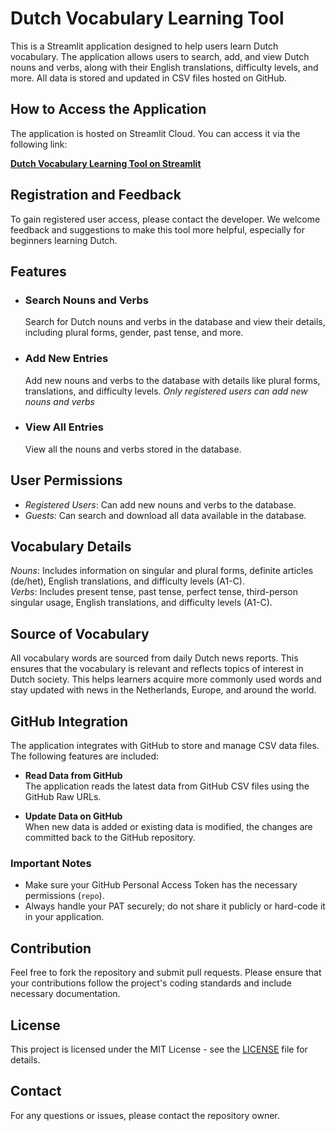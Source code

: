 # Dutch Vocabulary Learning Tool

This is a Streamlit application designed to help users learn Dutch vocabulary. The application allows users to search, add, and view Dutch nouns and verbs, along with their English translations, difficulty levels, and more. All data is stored and updated in CSV files hosted on GitHub.

## How to Access the Application

The application is hosted on Streamlit Cloud. You can access it via the following link:

[**Dutch Vocabulary Learning Tool on Streamlit**](https://dutchvocstudy.streamlit.app/)


## Registration and Feedback
To gain registered user access, please contact the developer. We welcome feedback and suggestions to make this tool more helpful, especially for beginners learning Dutch.  


## Features

- ### Search Nouns and Verbs
  Search for Dutch nouns and verbs in the database and view their details, including plural forms, gender, past tense, and more.

- ### Add New Entries
  Add new nouns and verbs to the database with details like plural forms, translations, and difficulty levels.
  *Only registered users can add new nouns and verbs*

- ### View All Entries
  View all the nouns and verbs stored in the database.

## User Permissions
- *Registered Users*: Can add new nouns and verbs to the database.   
- *Guests*: Can search and download all data available in the database.   

## Vocabulary Details
*Nouns*: Includes information on singular and plural forms, definite articles (de/het), English translations, and difficulty levels (A1-C).   
*Verbs*: Includes present tense, past tense, perfect tense, third-person singular usage, English translations, and difficulty levels (A1-C).   

## Source of Vocabulary
All vocabulary words are sourced from daily Dutch news reports. This ensures that the vocabulary is relevant and reflects topics of interest in Dutch society. This helps learners acquire more commonly used words and stay updated with news in the Netherlands, Europe, and around the world.   



## GitHub Integration

The application integrates with GitHub to store and manage CSV data files. The following features are included:

- **Read Data from GitHub**  
  The application reads the latest data from GitHub CSV files using the GitHub Raw URLs.

- **Update Data on GitHub**  
  When new data is added or existing data is modified, the changes are committed back to the GitHub repository.

### Important Notes

- Make sure your GitHub Personal Access Token has the necessary permissions (`repo`).
- Always handle your PAT securely; do not share it publicly or hard-code it in your application.

## Contribution

Feel free to fork the repository and submit pull requests. Please ensure that your contributions follow the project's coding standards and include necessary documentation.

## License

This project is licensed under the MIT License - see the [LICENSE](LICENSE) file for details.

## Contact

For any questions or issues, please contact the repository owner.
